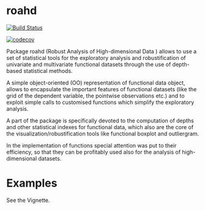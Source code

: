 
# roahd 

[![Build Status](https://travis-ci.org/ntarabelloni/roahd.svg?branch=dev)](https://travis-ci.org/ntarabelloni/roahd)

[![codecov](https://codecov.io/gh/ntarabelloni/roahd/branch/master/graph/badge.svg)](https://codecov.io/gh/ntarabelloni/roahd)


Package roahd (Robust Analysis of High-dimensional Data ) allows to use
a set of statistical tools for the exploratory analysis and robustification of
univariate and multivariate functional datasets through the use of depth-based
statistical methods.

A simple object-oriented (OO) representation of functional data object, 
allows to encapsulate the important features of functional datasets (like the 
grid of the dependent variable, the pointwise observations etc.) and to exploit
simple calls to customised functions which simplify the exploratory analysis.

A part of the package is specifically devoted to the computation of depths and 
other statistical indexes for functional data, which also are the core of the
visualization/robustification tools like functional boxplot and outliergram.

In the implementation of functions special attention was put to their efficiency,
so that they can be profitably used also for the analysis of high-dimensional 
datasets.

# Examples

See the Vignette.
